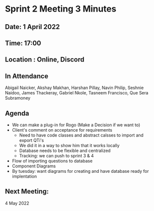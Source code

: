 # Sprint 2 Meeting 3 Minutes

## Date: 1 April 2022

## Time: 17:00

## Location : Online, Discord

## In Attendance
Abigail Naicker, Akshay Makhan, Harshan Pillay, Navin Philip, Seshnie Naidoo, James Thackeray, Gabriel Nkole, Tasneem Francisco, Que Sera Subramoney

## Agenda

* We can make a plug-in for Rogo (Make a Decision if we want to)
* Client's comment on acceptance for requirements
  * Need to have code classes and abstract calsses to import and export QTi's
  * We did it in a way to show him that it works locally
  * Database needs to be flexible and centralized
  * Tracking: we can push to sprint 3 & 4
* Flow of importing questions to database
* Component Diagrams
* By tuesday: want diagrams for creating and have database ready for implentation

## Next Meeting:

4 May 2022
